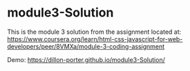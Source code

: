 # module3-Solution

This is the module 3 solution from the assignment located at:  
https://www.coursera.org/learn/html-css-javascript-for-web-developers/peer/8VMXa/module-3-coding-assignment

Demo: https://dillon-porter.github.io/module3-Solution/
